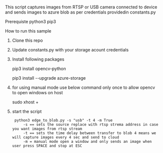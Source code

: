 
This script captures images from RTSP or USB camera connected to device and sends images to azure blob as per credentials providedin constants.py


Prerequiste 
    python3
    pip3 

How to run this sample

1. Clone this repo
2. Update constants.py with your storage acount credentials 
3. Install following packages

    pip3 install opencv-python
    
    pip3 install --upgrade azure-storage
4. for using manual mode use below command only once to allow opencv to open windows on host 

    sudo xhost +

5. start the script
    
        python3 edge_to_blob.py -s "usb" -t 4 -m True
            -s == sets the source replace with rtsp strema address in case you want images from rtsp stream
            -t == sets the time delay between transfer to blob 4 means we will capture images every 4 sec and send to cloud
            -m = manual mode open a window and only sends an image when user press SPACE and stop at ESC 


